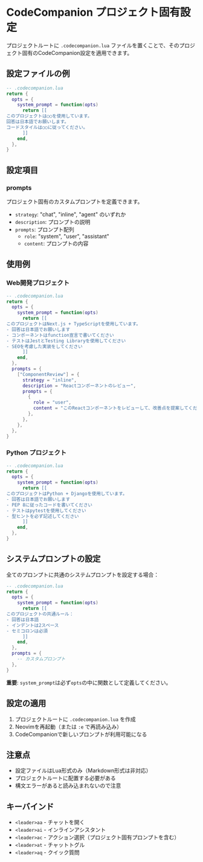 # CodeCompanion プロジェクト固有設定

プロジェクトルートに `.codecompanion.lua` ファイルを置くことで、そのプロジェクト固有のCodeCompanion設定を適用できます。

## 設定ファイルの例

```lua
-- .codecompanion.lua
return {
  opts = {
    system_prompt = function(opts)
      return [[
このプロジェクトは○○を使用しています。
回答は日本語でお願いします。
コードスタイルは○○に従ってください。
      ]]
    end,
  },
}
```

## 設定項目

### prompts
プロジェクト固有のカスタムプロンプトを定義できます。

- `strategy`: "chat", "inline", "agent" のいずれか
- `description`: プロンプトの説明
- `prompts`: プロンプト配列
  - `role`: "system", "user", "assistant"
  - `content`: プロンプトの内容

## 使用例

### Web開発プロジェクト
```lua
-- .codecompanion.lua
return {
  opts = {
    system_prompt = function(opts)
      return [[
このプロジェクトはNext.js + TypeScriptを使用しています。
- 回答は日本語でお願いします
- コンポーネントはfunction宣言で書いてください
- テストはJestとTesting Libraryを使用してください
- SEOを考慮した実装をしてください
      ]]
    end,
  },
  prompts = {
    ["ComponentReview"] = {
      strategy = "inline",
      description = "Reactコンポーネントのレビュー",
      prompts = {
        {
          role = "user",
          content = "このReactコンポーネントをレビューして、改善点を提案してください。",
        },
      },
    },
  },
}
```

### Python プロジェクト
```lua
-- .codecompanion.lua
return {
  opts = {
    system_prompt = function(opts)
      return [[
このプロジェクトはPython + Djangoを使用しています。
- 回答は日本語でお願いします
- PEP 8に従ったコードを書いてください
- テストはpytestを使用してください
- 型ヒントを必ず記述してください
      ]]
    end,
  },
}
```

## システムプロンプトの設定

全てのプロンプトに共通のシステムプロンプトを設定する場合：

```lua
-- .codecompanion.lua
return {
  opts = {
    system_prompt = function(opts)
      return [[
このプロジェクトの共通ルール：
- 回答は日本語
- インデントは2スペース
- セミコロンは必須
      ]]
    end,
  },
  prompts = {
    -- カスタムプロンプト
  },
}
```

**重要**: `system_prompt`は必ず`opts`の中に関数として定義してください。

## 設定の適用

1. プロジェクトルートに `.codecompanion.lua` を作成
2. Neovimを再起動（または `:e` で再読み込み）
3. CodeCompanionで新しいプロンプトが利用可能になる

## 注意点

- 設定ファイルはLua形式のみ（Markdown形式は非対応）
- プロジェクトルートに配置する必要がある
- 構文エラーがあると読み込まれないので注意

## キーバインド

- `<leader>aa` - チャットを開く
- `<leader>ai` - インラインアシスタント
- `<leader>ac` - アクション選択（プロジェクト固有プロンプトを含む）
- `<leader>at` - チャットトグル
- `<leader>aq` - クイック質問
